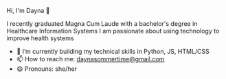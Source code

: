 Hi, I'm Dayna 👋


I recently graduated Magna Cum Laude with a bachelor's degree in Healthcare Information Systems
I am passionate about using technology to improve health systems

- 🌱 I’m currently building my technical skills in Python, JS, HTML/CSS
- 📫 How to reach me: daynasommertime@gmail.com
- 😄 Pronouns: she/her
